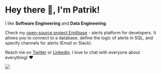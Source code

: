 # Hey there 👋, I'm Patrik!

I like **Software Engineering** and **Data Engineering**.

Check my [open-source project Emitbase](https://github.com/emitbase/emitbase-core) - alerts platform for developers. It allows you to connect to a database, define the logic of alerts in SQL, and specify channels for alerts (Email or Slack).

Reach me on [Twitter](https://twitter.com/patrikbraborec) or [Linkedin](https://www.linkedin.com/in/patrik-braborec-aa347b115/). I love to chat with everyone about everything! ❤️

![](https://komarev.com/ghpvc/?username=patrikbraborec)
